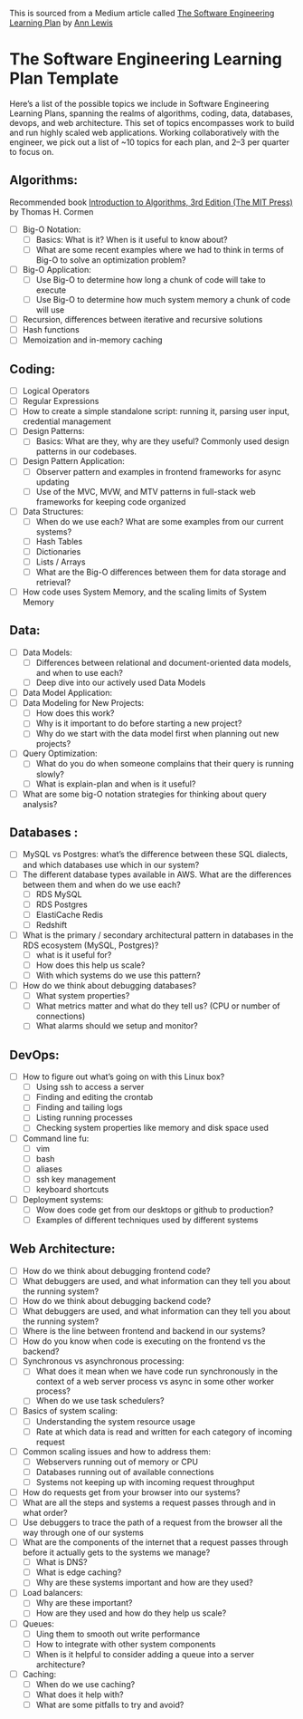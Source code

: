 This is sourced from a Medium article called [The Software Engineering Learning Plan](https://ann-lewis.medium.com/the-software-engineering-learning-plan-c4d97aedf913) by [Ann Lewis](https://annlewis.tech/)

# The Software Engineering Learning Plan Template

Here’s a list of the possible topics we include in Software Engineering Learning Plans, spanning the realms of algorithms, coding, data, databases, devops, and web architecture.  This set of topics encompasses work to build and run highly scaled web applications.  Working collaboratively with the engineer, we pick out a list of ~10 topics for each plan, and 2–3 per quarter to focus on.

## Algorithms:
Recommended book [Introduction to Algorithms, 3rd Edition (The MIT Press)](https://www.amazon.com/Introduction-Algorithms-3rd-MIT-Press/dp/0262033844) by Thomas H. Cormen

- [ ] Big-O Notation: 
  - [ ] Basics: What is it? When is it useful to know about? 
  - [ ] What are some recent examples where we had to think in terms of Big-O to solve an optimization problem?
- [ ] Big-O Application: 
  - [ ] Use Big-O to determine how long a chunk of code will take to execute
  - [ ] Use Big-O to determine how much system memory a chunk of code will use
- [ ] Recursion, differences between iterative and recursive solutions
- [ ] Hash functions
- [ ] Memoization and in-memory caching

## Coding:

- [ ] Logical Operators
- [ ] Regular Expressions
- [ ] How to create a simple standalone script: running it, parsing user input, credential management
- [ ] Design Patterns: 
  - [ ] Basics: What are they, why are they useful? Commonly used design patterns in our codebases.
- [ ] Design Pattern Application: 
  - [ ] Observer pattern and examples in frontend frameworks for async updating
  - [ ] Use of the MVC, MVW, and MTV patterns in full-stack web frameworks for keeping code organized
- [ ] Data Structures: 
  - [ ] When do we use each?  What are some examples from our current systems? 
  - [ ] Hash Tables
  - [ ] Dictionaries
  - [ ] Lists / Arrays
  - [ ] What are the Big-O differences between them for data storage and retrieval?
- [ ] How code uses System Memory, and the scaling limits of System Memory

## Data:

- [ ] Data Models:
  - [ ] Differences between relational and document-oriented data models, and when to use each?
  - [ ] Deep dive into our actively used Data Models
- [ ] Data Model Application:
- [ ] Data Modeling for New Projects: 
  - [ ] How does this work?
  - [ ] Why is it important to do before starting a new project?
  - [ ] Why do we start with the data model first when planning out new projects?
- [ ] Query Optimization: 
  - [ ] What do you do when someone complains that their query is running slowly? 
  - [ ] What is explain-plan and when is it useful?
- [ ] What are some big-O notation strategies for thinking about query analysis?

## Databases :

- [ ] MySQL vs Postgres: what’s the difference between these SQL dialects, and which databases use which in our system?
- [ ] The different database types available in AWS.  What are the differences between them and when do we use each?
  - [ ] RDS MySQL
  - [ ] RDS Postgres
  - [ ] ElastiCache Redis
  - [ ] Redshift
- [ ] What is the primary / secondary architectural pattern in databases in the RDS ecosystem (MySQL, Postgres)?
  - [ ] what is it useful for?
  - [ ] How does this help us scale?
  - [ ] With which systems do we use this pattern?
- [ ] How do we think about debugging databases? 
  - [ ] What system properties?
  - [ ] What metrics matter and what do they tell us?  (CPU or number of connections)
  - [ ] What alarms should we setup and monitor? 

## DevOps:

- [ ] How to figure out what’s going on with this Linux box? 
  - [ ] Using ssh to access a server
  - [ ] Finding and editing the crontab
  - [ ] Finding and tailing logs
  - [ ] Listing running processes
  - [ ] Checking system properties like memory and disk space used
- [ ] Command line fu:
  - [ ] vim
  - [ ] bash
  - [ ] aliases
  - [ ] ssh key management
  - [ ] keyboard shortcuts
- [ ] Deployment systems:
  - [ ] Wow does code get from our desktops or github to production?
  - [ ] Examples of different techniques used by different systems

## Web Architecture:

- [ ] How do we think about debugging frontend code? 
- [ ] What debuggers are used, and what information can they tell you about the running system?
- [ ] How do we think about debugging backend code? 
- [ ] What debuggers are used, and what information can they tell you about the running system?
- [ ] Where is the line between frontend and backend in our systems? 
- [ ] How do you know when code is executing on the frontend vs the backend?
- [ ] Synchronous vs asynchronous processing:
  - [ ] What does it mean when we have code run synchronously in the context of a web server process vs async in some other worker process?
  - [ ] When do we use task schedulers?
- [ ] Basics of system scaling:
  - [ ] Understanding the system resource usage
  - [ ] Rate at which data is read and written for each category of incoming request
- [ ] Common scaling issues and how to address them:
  - [ ] Webservers running out of memory or CPU
  - [ ] Databases running out of available connections
  - [ ] Systems not keeping up with incoming request throughput
- [ ] How do requests get from your browser into our systems?
- [ ] What are all the steps and systems a request passes through and in what order?
- [ ] Use debuggers to trace the path of a request from the browser all the way through one of our systems
- [ ] What are the components of the internet that a request passes through before it actually gets to the systems we manage?
  - [ ] What is DNS?
  - [ ] What is edge caching?
  - [ ] Why are these systems important and how are they used?
- [ ] Load balancers:
  - [ ] Why are these important?
  - [ ] How are they used and how do they help us scale?
- [ ] Queues:
  - [ ] Uing them to smooth out write performance
  - [ ] How to integrate with other system components
  - [ ] When is it helpful to consider adding a queue into a server architecture?
- [ ] Caching:
  - [ ] When do we use caching?
  - [ ] What does it help with?
  - [ ] What are some pitfalls to try and avoid?
